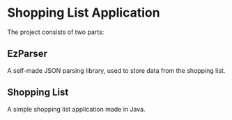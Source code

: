 # Shopping List Application
The project consists of two parts:

## EzParser
A self-made JSON parsing library, used to store data from the shopping list.

## Shopping List
A simple shopping list application made in Java.
